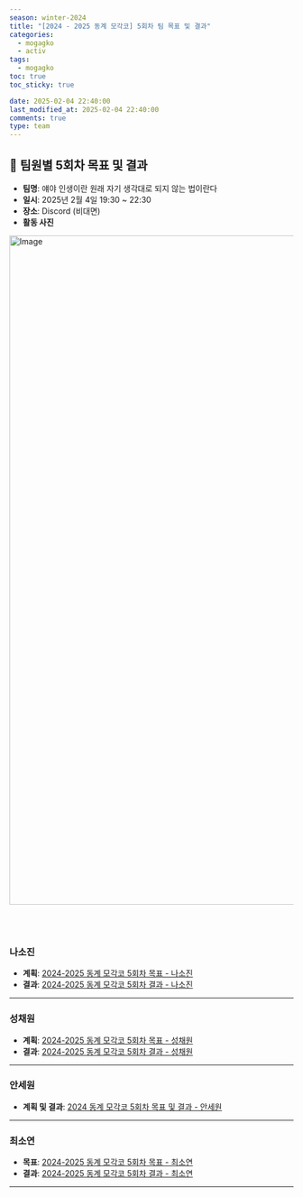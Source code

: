 ```yaml
---
season: winter-2024
title: "[2024 - 2025 동계 모각코] 5회차 팀 목표 및 결과"
categories:
  - mogagko
  - activ
tags:
  - mogagko
toc: true
toc_sticky: true

date: 2025-02-04 22:40:00
last_modified_at: 2025-02-04 22:40:00
comments: true
type: team
---
```

## 📍 팀원별 5회차 목표 및 결과
- **팀명**: 얘야 인생이란 원래 자기 생각대로 되지 않는 법이란다
- **일시**: 2025년 2월 4일 19:30 ~ 22:30
- **장소**: Discord (비대면)
- **활동 사진**
  <div style="text-align: center;">
 <img width="1187" alt="Image" src="https://github.com/user-attachments/assets/17b0557d-2e29-44e7-84bf-a5e0c0a1193f" />
  </div>

<br><br>

### **나소진**
- **계획**: [2024-2025 동계 모각코 5회차 목표 - 나소진](https://me0w2en.tistory.com/entry/2024-%EB%8F%99%EA%B3%84-%EB%AA%A8%EA%B0%81%EC%BD%94-2024-02-04%ED%99%94)
- **결과**: [2024-2025 동계 모각코 5회차 결과 - 나소진](https://me0w2en.tistory.com/entry/2024-%EB%8F%99%EA%B3%84-%EB%AA%A8%EA%B0%81%EC%BD%94-2025-02-04%ED%99%94-%EA%B2%B0%EA%B3%BC)

---

### **성채원**
- **계획**: [2024-2025 동계 모각코 5회차 목표 - 성채원](https://velog.io/@julia2003a/2025%EB%8F%99%EA%B3%84-%EB%AA%A8%EA%B0%81%EC%BD%94-5%EC%A3%BC%EC%B0%A8-%EB%AA%A9%ED%91%9C)
- **결과**: [2024-2025 동계 모각코 5회차 결과 - 성채원](https://velog.io/@julia2003a/2025%EB%8F%99%EA%B3%84-%EB%AA%A8%EA%B0%81%EC%BD%94-5%EC%A3%BC%EC%B0%A8-%EB%AA%A9%ED%91%9C-50a1q0dj)

---

### **안세원**
- **계획 및 결과**: [2024 동계 모각코 5회차 목표 및 결과 - 안세원](https://code-semicolon.tistory.com/53)

---

### **최소연**
- **목표**: [2024-2025 동계 모각코 5회차 목표 - 최소연](https://clr4takeoff.github.io/mogagko/activ/2425-%EB%8F%99%EA%B3%84-%EB%AA%A8%EA%B0%81%EC%BD%94-5%ED%9A%8C%EC%B0%A8-%EB%AA%A9%ED%91%9C/)
- **결과**: [2024-2025 동계 모각코 5회차 결과 - 최소연](https://clr4takeoff.github.io/mogagko/activ/2425-%EB%8F%99%EA%B3%84-%EB%AA%A8%EA%B0%81%EC%BD%94-5%ED%9A%8C%EC%B0%A8-%EA%B2%B0%EA%B3%BC/)

---
<br><br>
